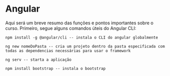 # Angular

Aqui será um breve resumo das funções e pontos importantes sobre o curso. Primeiro, segue alguns comandos úteis do Angular CLI:

```
npm install -g @angular/cli -- instala o CLI do angular globalmente

ng new nomeDoPasta -- cria um projeto dentro da pasta especificada com todas as dependencias necessárias para usar o framework

ng serv -- starta a aplicação

npm install bootstrap -- instala o bootstrap
```


